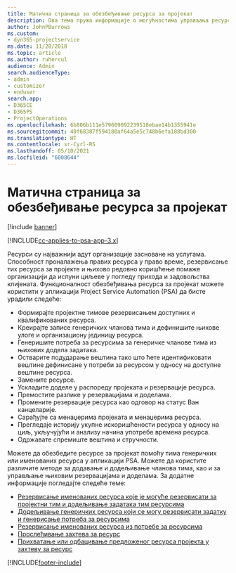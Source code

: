 ```yaml
---
title: Матична страница за обезбеђивање ресурса за пројекат
description: Ова тема пружа информације о могућностима управљања ресурсима у апликацији Project Service Automation (PSA) за Dynamics 365.
author: JohnPBurrows
ms.custom:
- dyn365-projectservice
ms.date: 11/28/2018
ms.topic: article
ms.author: ruhercul
audience: Admin
search.audienceType:
- admin
- customizer
- enduser
search.app:
- D365CE
- D365PS
- ProjectOperations
ms.openlocfilehash: 6b806b111e579609092239518ebae14b1355941e
ms.sourcegitcommit: 40f68387f594180af64a5e5c748b6efa188bd300
ms.translationtype: HT
ms.contentlocale: sr-Cyrl-RS
ms.lasthandoff: 05/10/2021
ms.locfileid: "6008644"
---
```

# <a name="resourcing-projects-home-page"></a>Матична страница за обезбеђивање ресурса за пројекат

[!include [banner](../includes/psa-now-project-operations.md)]

[!INCLUDE[cc-applies-to-psa-app-3.x](../includes/cc-applies-to-psa-app-3x.md)]

Ресурси су најважнији адут организације засноване на услугама. Способност проналажења правих ресурса у право време, резервисање тих ресурса за пројекте и њихово редовно коришћење помаже организацији да испуни циљеве у погледу прихода и задовољства клијената. Функционалност обезбеђивања ресурса за пројекат можете користити у апликацији Project Service Automation (PSA) да бисте урадили следеће:

- Формирајте пројектне тимове резервисањем доступних и квалификованих ресурса.
- Креирајте записе генеричких чланова тима и дефинишите њихове улоге и организациону јединицу ресурса.
- Генеришите потреба за ресурсима за генеричке чланове тима из њихових додела задатака.
- Остварите подударање вештина тако што ћете идентификовати вештине дефинисане у потреби за ресурсом у односу на доступне вештине ресурса.
- Замените ресурсе.
- Ускладите доделе у распореду пројеката и резервације ресурса.
- Премостите разлике у резервацијама и доделама.
- Промените резервације ресурса као одговор на статус Ван канцеларије.
- Сарађујте са менаџерима пројеката и менаџерима ресурса.
- Прегледаје историју укупне искоришћености ресурса у односу на циљ, укључујући и анализу начина употребе времена ресурса.
- Одржавате спремиште вештина и стручности.


Можете да обезбедите ресурсе за пројекат помоћу тима генеричких или именованих ресурса у апликацији PSA. Можете да користите различите методе за додавање и додељивање чланова тима, као и за управљање њиховим резервацијама и доделама. За додатне информације погледајте следеће теме:

- [Резервисање именованих ресурса које је могуће резервисати за пројектни тим и додељивање задатака тим ресурсима](assign-named-bookable-resource.md)
- [Додељивање генеричких ресурса који се могу резервисати задатку и генерисање потреба за ресурсима](assign-generic-bookable-resource.md)
- [Резервисање именованих ресурса из потребе за ресурсима](book-named-resource.md)
- [Прослеђивање захтева за ресурс](submit-resource-request.md)
- [Прихватање или одбацивање предложеног ресурса пројекта у захтеву за ресурс](accept-reject-proposed-resource.md)


[!INCLUDE[footer-include](../includes/footer-banner.md)]